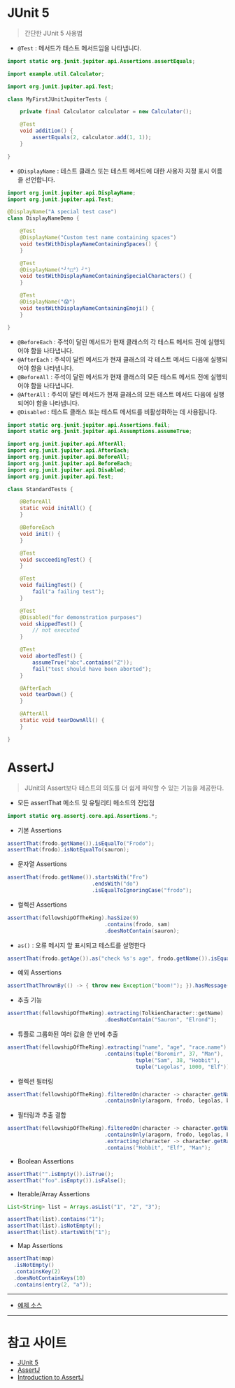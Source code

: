 # JUnit 5
> 간단한 JUnit 5 사용법

- `@Test` : 메서드가 테스트 메서드임을 나타냅니다.
```java
import static org.junit.jupiter.api.Assertions.assertEquals;

import example.util.Calculator;

import org.junit.jupiter.api.Test;

class MyFirstJUnitJupiterTests {

    private final Calculator calculator = new Calculator();

    @Test
    void addition() {
        assertEquals(2, calculator.add(1, 1));
    }

}
```

- `@DisplayName` : 테스트 클래스 또는 테스트 메서드에 대한 사용자 지정 표시 이름을 선언합니다.
```java
import org.junit.jupiter.api.DisplayName;
import org.junit.jupiter.api.Test;

@DisplayName("A special test case")
class DisplayNameDemo {

    @Test
    @DisplayName("Custom test name containing spaces")
    void testWithDisplayNameContainingSpaces() {
    }

    @Test
    @DisplayName("╯°□°）╯")
    void testWithDisplayNameContainingSpecialCharacters() {
    }

    @Test
    @DisplayName("😱")
    void testWithDisplayNameContainingEmoji() {
    }

}
```

- `@BeforeEach` : 주석이 달린 메서드가 현재 클래스의 각 테스트 메서드 전에 실행되어야 함을 나타냅니다.
- `@AfterEach` : 주석이 달린 메서드가 현재 클래스의 각 테스트 메서드 다음에 실행되어야 함을 나타냅니다.
- `@BeforeAll` : 주석이 달린 메서드가 현재 클래스의 모든 테스트 메서드 전에 실행되어야 함을 나타냅니다.
- `@AfterAll` : 주석이 달린 메서드가 현재 클래스의 모든 테스트 메서드 다음에 실행되어야 함을 나타냅니다.
- `@Disabled` : 테스트 클래스 또는 테스트 메서드를 비활성화하는 데 사용됩니다.

```java
import static org.junit.jupiter.api.Assertions.fail;
import static org.junit.jupiter.api.Assumptions.assumeTrue;

import org.junit.jupiter.api.AfterAll;
import org.junit.jupiter.api.AfterEach;
import org.junit.jupiter.api.BeforeAll;
import org.junit.jupiter.api.BeforeEach;
import org.junit.jupiter.api.Disabled;
import org.junit.jupiter.api.Test;

class StandardTests {

    @BeforeAll
    static void initAll() {
    }

    @BeforeEach
    void init() {
    }

    @Test
    void succeedingTest() {
    }

    @Test
    void failingTest() {
        fail("a failing test");
    }

    @Test
    @Disabled("for demonstration purposes")
    void skippedTest() {
        // not executed
    }

    @Test
    void abortedTest() {
        assumeTrue("abc".contains("Z"));
        fail("test should have been aborted");
    }

    @AfterEach
    void tearDown() {
    }

    @AfterAll
    static void tearDownAll() {
    }

}
```

# AssertJ
> JUnit의 Assert보다 테스트의 의도를 더 쉽게 파악할 수 있는 기능을 제공한다.

- 모든 assertThat 메소드 및 유틸리티 메소드의 진입점
```java
import static org.assertj.core.api.Assertions.*;
```

- 기본 Assertions
```java
assertThat(frodo.getName()).isEqualTo("Frodo");
assertThat(frodo).isNotEqualTo(sauron);
```

- 문자열 Assertions
```java
assertThat(frodo.getName()).startsWith("Fro")
                           .endsWith("do")
                           .isEqualToIgnoringCase("frodo");
```

- 컬렉션 Assertions
```java
assertThat(fellowshipOfTheRing).hasSize(9)
                               .contains(frodo, sam)
                               .doesNotContain(sauron);
```

- `as()` : 오류 메시지 앞 표시되고 테스트를 설명한다
```java
assertThat(frodo.getAge()).as("check %s's age", frodo.getName()).isEqualTo(33);
```

- 예외 Assertions
```java
assertThatThrownBy(() -> { throw new Exception("boom!"); }).hasMessage("boom!");
```

- 추출 기능
```java
assertThat(fellowshipOfTheRing).extracting(TolkienCharacter::getName)
                               .doesNotContain("Sauron", "Elrond");
```

- 튜플로 그룹화된 여러 값을 한 번에 추출
```java
assertThat(fellowshipOfTheRing).extracting("name", "age", "race.name")
                               .contains(tuple("Boromir", 37, "Man"),
                                         tuple("Sam", 38, "Hobbit"),
                                         tuple("Legolas", 1000, "Elf"));
```

- 컬렉션 필터링
```java
assertThat(fellowshipOfTheRing).filteredOn(character -> character.getName().contains("o"))
                               .containsOnly(aragorn, frodo, legolas, boromir);
```

- 필터링과 추출 결합
```java
assertThat(fellowshipOfTheRing).filteredOn(character -> character.getName().contains("o"))
                               .containsOnly(aragorn, frodo, legolas, boromir)
                               .extracting(character -> character.getRace().getName())
                               .contains("Hobbit", "Elf", "Man");
```

- Boolean Assertions
```java
assertThat("".isEmpty()).isTrue();
assertThat("foo".isEmpty()).isFalse();
```

- Iterable/Array Assertions
```java
List<String> list = Arrays.asList("1", "2", "3");

assertThat(list).contains("1");
assertThat(list).isNotEmpty();
assertThat(list).startsWith("1");
```

- Map Assertions
```java
assertThat(map)
  .isNotEmpty()
  .containsKey(2)
  .doesNotContainKeys(10)
  .contains(entry(2, "a"));
```

---

- [예제 소스](https://github.com/japygo/spring-junit-test)

---

# 참고 사이트
- [JUnit 5](https://junit.org/junit5/)
- [AssertJ](https://github.com/assertj/assertj)
- [Introduction to AssertJ](https://www.baeldung.com/introduction-to-assertj)